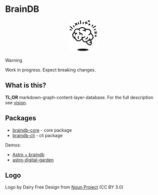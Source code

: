 # BrainDB

<p align="center">
  <picture>
    <source media="(prefers-color-scheme: dark)" srcset="logo/logo-dark.svg">
    <img alt="" src="logo/logo.svg" width="89" height="104">
  </picture>
</p>

> [!WARNING]
> Work in progress. Expect breaking changes.

## What is this?

**TL;DR** markdown-graph-content-layer-database. For the full description see [vision](/notes/vision.md).

## Packages

- [braindb-core](/packages/braindb-core) - core package
- [braindb-cli](/packages/braindb-cli) - cli package

Demos:

- [Astro + braindb](/packages/demo-astro-cli)
- [astro-digital-garden](https://astro-digital-garden.stereobooster.com/recipes/braindb/)

## Logo

Logo by Dairy Free Design from <a href="https://thenounproject.com/browse/icons/term/levitating-brain/" target="_blank" title="levitating brain Icons">Noun Project</a> (CC BY 3.0)
